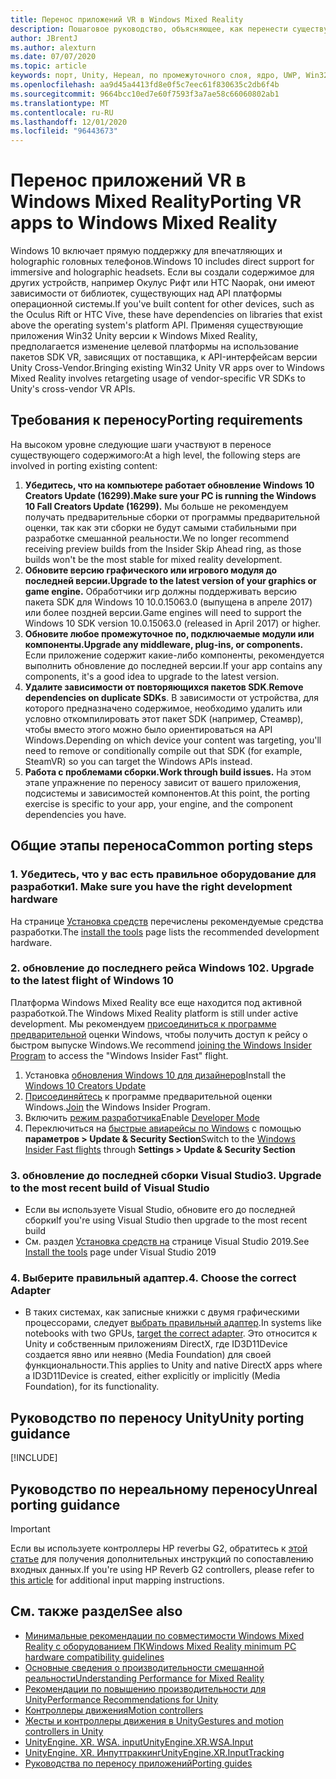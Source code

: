 ```yaml
---
title: Перенос приложений VR в Windows Mixed Reality
description: Пошаговое руководство, объясняющее, как перенести существующее иммерсивное приложение на Windows Mixed Reality.
author: JBrentJ
ms.author: alexturn
ms.date: 07/07/2020
ms.topic: article
keywords: порт, Unity, Нереал, по промежуточного слоя, ядро, UWP, Win32, перенос, 1-й Gen, гарнитура смешанной реальности, гарнитура Windows Mixed Reality, миграция, Windows 10, сопоставление входных данных
ms.openlocfilehash: aa9d45a4413fd8e0f5c7eec61f830635c2db6f4b
ms.sourcegitcommit: 9664bcc10ed7e60f7593f3a7ae58c66060802ab1
ms.translationtype: MT
ms.contentlocale: ru-RU
ms.lasthandoff: 12/01/2020
ms.locfileid: "96443673"
---
```

# <a name="porting-vr-apps-to-windows-mixed-reality"></a><span data-ttu-id="ee4c6-104">Перенос приложений VR в Windows Mixed Reality</span><span class="sxs-lookup"><span data-stu-id="ee4c6-104">Porting VR apps to Windows Mixed Reality</span></span>

<span data-ttu-id="ee4c6-105">Windows 10 включает прямую поддержку для впечатляющих и holographic головных телефонов.</span><span class="sxs-lookup"><span data-stu-id="ee4c6-105">Windows 10 includes direct support for immersive and holographic headsets.</span></span> <span data-ttu-id="ee4c6-106">Если вы создали содержимое для других устройств, например Окулус Рифт или HTC Naopak, они имеют зависимости от библиотек, существующих над API платформы операционной системы.</span><span class="sxs-lookup"><span data-stu-id="ee4c6-106">If you've built content for other devices, such as the Oculus Rift or HTC Vive, these have dependencies on libraries that exist above the operating system's platform API.</span></span> <span data-ttu-id="ee4c6-107">Применяя существующие приложения Win32 Unity версии к Windows Mixed Reality, предполагается изменение целевой платформы на использование пакетов SDK VR, зависящих от поставщика, к API-интерфейсам версии Unity Cross-Vendor.</span><span class="sxs-lookup"><span data-stu-id="ee4c6-107">Bringing existing Win32 Unity VR apps over to Windows Mixed Reality involves retargeting usage of vendor-specific VR SDKs to Unity's cross-vendor VR APIs.</span></span>

## <a name="porting-requirements"></a><span data-ttu-id="ee4c6-108">Требования к переносу</span><span class="sxs-lookup"><span data-stu-id="ee4c6-108">Porting requirements</span></span>

<span data-ttu-id="ee4c6-109">На высоком уровне следующие шаги участвуют в переносе существующего содержимого:</span><span class="sxs-lookup"><span data-stu-id="ee4c6-109">At a high level, the following steps are involved in porting existing content:</span></span>
1. <span data-ttu-id="ee4c6-110">**Убедитесь, что на компьютере работает обновление Windows 10 Creators Update (16299).**</span><span class="sxs-lookup"><span data-stu-id="ee4c6-110">**Make sure your PC is running the Windows 10 Fall Creators Update (16299).**</span></span> <span data-ttu-id="ee4c6-111">Мы больше не рекомендуем получать предварительные сборки от программы предварительной оценки, так как эти сборки не будут самыми стабильными при разработке смешанной реальности.</span><span class="sxs-lookup"><span data-stu-id="ee4c6-111">We no longer recommend receiving preview builds from the Insider Skip Ahead ring, as those builds won't be the most stable for mixed reality development.</span></span>
2. <span data-ttu-id="ee4c6-112">**Обновите версию графического или игрового модуля до последней версии.**</span><span class="sxs-lookup"><span data-stu-id="ee4c6-112">**Upgrade to the latest version of your graphics or game engine.**</span></span> <span data-ttu-id="ee4c6-113">Обработчики игр должны поддерживать версию пакета SDK для Windows 10 10.0.15063.0 (выпущена в апреле 2017) или более поздней версии.</span><span class="sxs-lookup"><span data-stu-id="ee4c6-113">Game engines will need to support the Windows 10 SDK version 10.0.15063.0 (released in April 2017) or higher.</span></span>
3. <span data-ttu-id="ee4c6-114">**Обновите любое промежуточное по, подключаемые модули или компоненты.**</span><span class="sxs-lookup"><span data-stu-id="ee4c6-114">**Upgrade any middleware, plug-ins, or components.**</span></span> <span data-ttu-id="ee4c6-115">Если приложение содержит какие-либо компоненты, рекомендуется выполнить обновление до последней версии.</span><span class="sxs-lookup"><span data-stu-id="ee4c6-115">If your app contains any components, it's a good idea to upgrade to the latest version.</span></span>
4. <span data-ttu-id="ee4c6-116">**Удалите зависимости от повторяющихся пакетов SDK**.</span><span class="sxs-lookup"><span data-stu-id="ee4c6-116">**Remove dependencies on duplicate SDKs**.</span></span> <span data-ttu-id="ee4c6-117">В зависимости от устройства, для которого предназначено содержимое, необходимо удалить или условно откомпилировать этот пакет SDK (например, Стеамвр), чтобы вместо этого можно было ориентироваться на API Windows.</span><span class="sxs-lookup"><span data-stu-id="ee4c6-117">Depending on which device your content was targeting, you'll need to remove or conditionally compile out that SDK (for example, SteamVR) so you can target the Windows APIs instead.</span></span>
5. <span data-ttu-id="ee4c6-118">**Работа с проблемами сборки.**</span><span class="sxs-lookup"><span data-stu-id="ee4c6-118">**Work through build issues.**</span></span> <span data-ttu-id="ee4c6-119">На этом этапе упражнение по переносу зависит от вашего приложения, подсистемы и зависимостей компонентов.</span><span class="sxs-lookup"><span data-stu-id="ee4c6-119">At this point, the porting exercise is specific to your app, your engine, and the component dependencies you have.</span></span>

## <a name="common-porting-steps"></a><span data-ttu-id="ee4c6-120">Общие этапы переноса</span><span class="sxs-lookup"><span data-stu-id="ee4c6-120">Common porting steps</span></span>

### <a name="1-make-sure-you-have-the-right-development-hardware"></a><span data-ttu-id="ee4c6-121">1. Убедитесь, что у вас есть правильное оборудование для разработки</span><span class="sxs-lookup"><span data-stu-id="ee4c6-121">1. Make sure you have the right development hardware</span></span>

<span data-ttu-id="ee4c6-122">На странице [Установка средств](../install-the-tools.md#immersive-vr-headset-requirements) перечислены рекомендуемые средства разработки.</span><span class="sxs-lookup"><span data-stu-id="ee4c6-122">The [install the tools](../install-the-tools.md#immersive-vr-headset-requirements) page lists the recommended development hardware.</span></span>

### <a name="2-upgrade-to-the-latest-flight-of-windows-10"></a><span data-ttu-id="ee4c6-123">2. обновление до последнего рейса Windows 10</span><span class="sxs-lookup"><span data-stu-id="ee4c6-123">2. Upgrade to the latest flight of Windows 10</span></span>

<span data-ttu-id="ee4c6-124">Платформа Windows Mixed Reality все еще находится под активной разработкой.</span><span class="sxs-lookup"><span data-stu-id="ee4c6-124">The Windows Mixed Reality platform is still under active development.</span></span> <span data-ttu-id="ee4c6-125">Мы рекомендуем [присоединиться к программе предварительной](https://insider.windows.com/) оценки Windows, чтобы получить доступ к рейсу о быстром выпуске Windows.</span><span class="sxs-lookup"><span data-stu-id="ee4c6-125">We recommend [joining the Windows Insider Program](https://insider.windows.com/) to access the "Windows Insider Fast" flight.</span></span>
1. <span data-ttu-id="ee4c6-126">Установка [обновления Windows 10 для дизайнеров](https://www.microsoft.com/software-download/windows10)</span><span class="sxs-lookup"><span data-stu-id="ee4c6-126">Install the [Windows 10 Creators Update](https://www.microsoft.com/software-download/windows10)</span></span>
2. <span data-ttu-id="ee4c6-127">[Присоединяйтесь](https://insider.windows.com/) к программе предварительной оценки Windows.</span><span class="sxs-lookup"><span data-stu-id="ee4c6-127">[Join](https://insider.windows.com/) the Windows Insider Program.</span></span>
3. <span data-ttu-id="ee4c6-128">Включить [режим разработчика](https://docs.microsoft.com/windows/uwp/get-started/enable-your-device-for-development)</span><span class="sxs-lookup"><span data-stu-id="ee4c6-128">Enable [Developer Mode](https://docs.microsoft.com/windows/uwp/get-started/enable-your-device-for-development)</span></span>
4. <span data-ttu-id="ee4c6-129">Переключиться на [быстрые авиарейсы по Windows](https://blogs.technet.microsoft.com/uktechnet/2016/07/01/joining-insider-preview) с помощью **параметров > Update & Security Section**</span><span class="sxs-lookup"><span data-stu-id="ee4c6-129">Switch to the [Windows Insider Fast flights](https://blogs.technet.microsoft.com/uktechnet/2016/07/01/joining-insider-preview) through **Settings > Update & Security Section**</span></span>

### <a name="3-upgrade-to-the-most-recent-build-of-visual-studio"></a><span data-ttu-id="ee4c6-130">3. обновление до последней сборки Visual Studio</span><span class="sxs-lookup"><span data-stu-id="ee4c6-130">3. Upgrade to the most recent build of Visual Studio</span></span>
* <span data-ttu-id="ee4c6-131">Если вы используете Visual Studio, обновите его до последней сборки</span><span class="sxs-lookup"><span data-stu-id="ee4c6-131">If you're using Visual Studio then upgrade to the most recent build</span></span>
* <span data-ttu-id="ee4c6-132">См. раздел [Установка средств на](../install-the-tools.md#installation-checklist) странице Visual Studio 2019.</span><span class="sxs-lookup"><span data-stu-id="ee4c6-132">See [Install the tools](../install-the-tools.md#installation-checklist) page under Visual Studio 2019</span></span>

### <a name="4-choose-the-correct-adapter"></a><span data-ttu-id="ee4c6-133">4. Выберите правильный адаптер.</span><span class="sxs-lookup"><span data-stu-id="ee4c6-133">4. Choose the correct Adapter</span></span>
* <span data-ttu-id="ee4c6-134">В таких системах, как записные книжки с двумя графическими процессорами, следует [выбрать правильный адаптер](../native/rendering-in-directx.md#hybrid-graphics-pcs-and-mixed-reality-applications).</span><span class="sxs-lookup"><span data-stu-id="ee4c6-134">In systems like notebooks with two GPUs, [target the correct adapter](../native/rendering-in-directx.md#hybrid-graphics-pcs-and-mixed-reality-applications).</span></span> <span data-ttu-id="ee4c6-135">Это относится к Unity и собственным приложениям DirectX, где ID3D11Device создается явно или неявно (Media Foundation) для своей функциональности.</span><span class="sxs-lookup"><span data-stu-id="ee4c6-135">This applies to Unity and native DirectX apps where a ID3D11Device is created, either explicitly or implicitly (Media Foundation), for its functionality.</span></span>

## <a name="unity-porting-guidance"></a><span data-ttu-id="ee4c6-136">Руководство по переносу Unity</span><span class="sxs-lookup"><span data-stu-id="ee4c6-136">Unity porting guidance</span></span>

[!INCLUDE[](includes/unity-porting-guidance.md)]

## <a name="unreal-porting-guidance"></a><span data-ttu-id="ee4c6-137">Руководство по нереальному переносу</span><span class="sxs-lookup"><span data-stu-id="ee4c6-137">Unreal porting guidance</span></span>

> [!IMPORTANT]
> <span data-ttu-id="ee4c6-138">Если вы используете контроллеры HP reverbы G2, обратитесь к [этой статье](../unreal/unreal-reverb-g2-controllers.md) для получения дополнительных инструкций по сопоставлению входных данных.</span><span class="sxs-lookup"><span data-stu-id="ee4c6-138">If you're using HP Reverb G2 controllers, please refer to [this article](../unreal/unreal-reverb-g2-controllers.md) for additional input mapping instructions.</span></span>

## <a name="see-also"></a><span data-ttu-id="ee4c6-139">См. также раздел</span><span class="sxs-lookup"><span data-stu-id="ee4c6-139">See also</span></span>
* [<span data-ttu-id="ee4c6-140">Минимальные рекомендации по совместимости Windows Mixed Reality с оборудованием ПК</span><span class="sxs-lookup"><span data-stu-id="ee4c6-140">Windows Mixed Reality minimum PC hardware compatibility guidelines</span></span>](https://docs.microsoft.com/windows/mixed-reality/enthusiast-guide/windows-mixed-reality-minimum-pc-hardware-compatibility-guidelines)
* [<span data-ttu-id="ee4c6-141">Основные сведения о производительности смешанной реальности</span><span class="sxs-lookup"><span data-stu-id="ee4c6-141">Understanding Performance for Mixed Reality</span></span>](../platform-capabilities-and-apis/understanding-performance-for-mixed-reality.md)
* [<span data-ttu-id="ee4c6-142">Рекомендации по повышению производительности для Unity</span><span class="sxs-lookup"><span data-stu-id="ee4c6-142">Performance Recommendations for Unity</span></span>](../unity/performance-recommendations-for-unity.md)
* [<span data-ttu-id="ee4c6-143">Контроллеры движения</span><span class="sxs-lookup"><span data-stu-id="ee4c6-143">Motion controllers</span></span>](../../design/motion-controllers.md)
* [<span data-ttu-id="ee4c6-144">Жесты и контроллеры движения в Unity</span><span class="sxs-lookup"><span data-stu-id="ee4c6-144">Gestures and motion controllers in Unity</span></span>](../unity/gestures-and-motion-controllers-in-unity.md)
* [<span data-ttu-id="ee4c6-145">UnityEngine. XR. WSA. input</span><span class="sxs-lookup"><span data-stu-id="ee4c6-145">UnityEngine.XR.WSA.Input</span></span>](https://docs.unity3d.com/ScriptReference/XR.WSA.Input.InteractionManager.html)
* [<span data-ttu-id="ee4c6-146">UnityEngine. XR. Инпуттраккинг</span><span class="sxs-lookup"><span data-stu-id="ee4c6-146">UnityEngine.XR.InputTracking</span></span>](https://docs.unity3d.com/ScriptReference/XR.InputTracking.html)
* [<span data-ttu-id="ee4c6-147">Руководства по переносу приложений</span><span class="sxs-lookup"><span data-stu-id="ee4c6-147">Porting guides</span></span>](porting-guides.md)